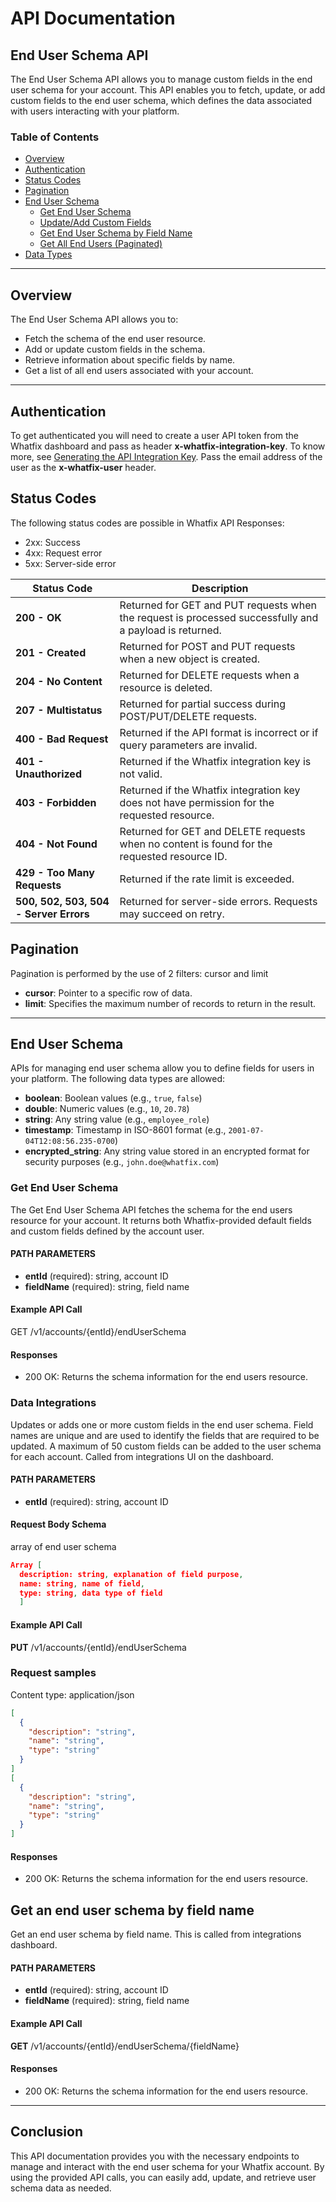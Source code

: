 # API Documentation

## End User Schema API

The End User Schema API allows you to manage custom fields in the end user schema for your account. This API enables you to fetch, update, or add custom fields to the end user schema, which defines the data associated with users interacting with your platform.

### Table of Contents
- [Overview](#overview)
- [Authentication](#authentication)
- [Status Codes](#status-codes)
- [Pagination](#pagination)
- [End User Schema](#end-user-schema)
  - [Get End User Schema](#get-end-user-schema)
  - [Update/Add Custom Fields](#updateadd-custom-fields)
  - [Get End User Schema by Field Name](#get-end-user-schema-by-field-name)
  - [Get All End Users (Paginated)](#get-all-end-users-paginated)
- [Data Types](#data-types)


---

## Overview

The End User Schema API allows you to:
- Fetch the schema of the end user resource.
- Add or update custom fields in the schema.
- Retrieve information about specific fields by name.
- Get a list of all end users associated with your account.

---

## Authentication

To get authenticated you will need to create a user API token from the Whatfix dashboard and pass as header **x-whatfix-integration-key**. To know more, see [Generating the API Integration Key](link). Pass the email address of the user as the **x-whatfix-user** header.


## Status Codes
The following status codes are possible in Whatfix API Responses:
- 2xx: Success
- 4xx: Request error
- 5xx: Server-side error

| **Status Code**               | **Description**                                                                                   |
|-------------------------------|---------------------------------------------------------------------------------------------------|
| **200 - OK**                   | Returned for GET and PUT requests when the request is processed successfully and a payload is returned. |
| **201 - Created**              | Returned for POST and PUT requests when a new object is created.                                 |
| **204 - No Content**           | Returned for DELETE requests when a resource is deleted.                                         |
| **207 - Multistatus**          | Returned for partial success during POST/PUT/DELETE requests.                                     |
| **400 - Bad Request**          | Returned if the API format is incorrect or if query parameters are invalid.                      |
| **401 - Unauthorized**         | Returned if the Whatfix integration key is not valid.                                             |
| **403 - Forbidden**            | Returned if the Whatfix integration key does not have permission for the requested resource.      |
| **404 - Not Found**            | Returned for GET and DELETE requests when no content is found for the requested resource ID.      |
| **429 - Too Many Requests**    | Returned if the rate limit is exceeded.                                                          |
| **500, 502, 503, 504 - Server Errors** | Returned for server-side errors. Requests may succeed on retry.                                    |

## Pagination
Pagination is performed by the use of 2 filters: cursor and limit
- **cursor**: Pointer to a specific row of data.
- **limit**: Specifies the maximum number of records to return in the result.
---

## End User Schema

APIs for managing end user schema allow you to define fields for users in your platform. The following data types are allowed:
- **boolean**: Boolean values (e.g., `true`, `false`)
- **double**: Numeric values (e.g., `10`, `20.78`)
- **string**: Any string value (e.g., `employee_role`)
- **timestamp**: Timestamp in ISO-8601 format (e.g., `2001-07-04T12:08:56.235-0700`)
- **encrypted_string**: Any string value stored in an encrypted format for security purposes (e.g., `john.doe@whatfix.com`)


### Get End User Schema

The Get End User Schema API fetches the schema for the end users resource for your account. It returns both Whatfix-provided default fields and custom fields defined by the account user.

#### PATH PARAMETERS
- **entId** (required): string, account ID
- **fieldName** (required): string, field name

#### Example API Call
GET /v1/accounts/{entId}/endUserSchema

#### Responses
- 200 OK: Returns the schema information for the end users resource.

### Data Integrations
Updates or adds one or more custom fields in the end user schema. Field names are unique and are used to identify the fields that are required to be updated. A maximum of 50 custom fields can be added to the user schema for each account. Called from integrations UI on the dashboard.

#### PATH PARAMETERS
- **entId** (required): string, account ID

#### Request Body Schema
array of end user schema
``` json
Array [
  description: string, explanation of field purpose,
  name: string, name of field,
  type: string, data type of field
  ]
```

#### Example API Call
**PUT** /v1/accounts/{entId}/endUserSchema

### Request samples
Content type: application/json
```json
[
  {
    "description": "string",
    "name": "string",
    "type": "string"
  }
]
[
  {
    "description": "string",
    "name": "string",
    "type": "string"
  }
]
```

#### Responses
- 200 OK: Returns the schema information for the end users resource.

## Get an end user schema by field name
Get an end user schema by field name. This is called from integrations dashboard.

#### PATH PARAMETERS
- **entId** (required): string, account ID
- **fieldName** (required): string, field name

#### Example API Call
**GET** /v1/accounts/{entId}/endUserSchema/{fieldName}

#### Responses
- 200 OK: Returns the schema information for the end users resource.

---

## Conclusion
This API documentation provides you with the necessary endpoints to manage and interact with the end user schema for your Whatfix account. By using the provided API calls, you can easily add, update, and retrieve user schema data as needed.
